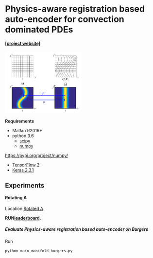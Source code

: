# Physics-aware registration based auto-encoder for convection dominated PDEs
#### [[project website]](http://www.rmojgani.com)
<img src="data/schematic.png" width="250">

**Requirements**
- Matlan R2016+
- python 3.6
	- [scipy](https://pypi.org/project/scipy/)
	- [numpy](https://pypi.org/project/numpy/)

https://pypi.org/project/numpy/
- [TensorFlow 2](https://www.tensorflow.org/install)
- [Keras 2.3.1](https://pypi.org/project/Keras/)

## Experiments
#### Rotating A
Location [Rotated A](./Experiments/rotatedA) 

**RUN[leaderboard](http://www.blindforNIPS.com).**
##### Evaluate Physics-aware registration based auto-encoder on Burgers

Run
```
python main_manifold_burgers.py
```
